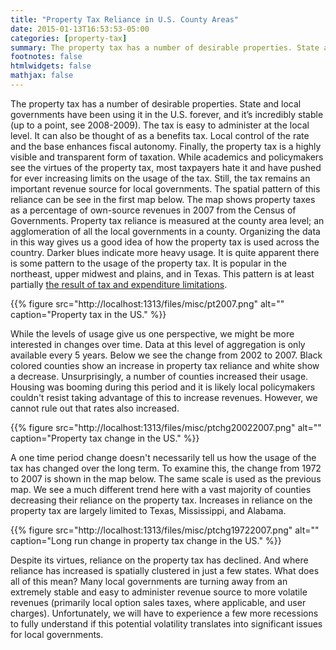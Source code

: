 ```yaml
---
title: "Property Tax Reliance in U.S. County Areas"
date: 2015-01-13T16:53:53-05:00
categories: [property-tax]
summary: The property tax has a number of desirable properties. State and local governments have been using it in the U.S. forever, and it’s incredibly stable (up to a point, see 2008-2009).
footnotes: false
htmlwidgets: false
mathjax: false
---
```


The property tax has a number of desirable properties. State and local governments have been using it in the U.S. forever, and it’s incredibly stable (up to a point, see 2008-2009). The tax is easy to administer at the local level. It can also be thought of as a benefits tax. Local control of the rate and the base enhances fiscal autonomy. Finally, the property tax is a highly visible and transparent form of taxation. While academics and policymakers see the virtues of the property tax, most taxpayers hate it and have pushed for ever increasing limits on the usage of the tax. Still, the tax remains an important revenue source for local governments. The spatial pattern of this reliance can be see in the first map below. The map shows property taxes as a percentage of own-source revenues in 2007 from the Census of Governments. Property tax reliance is measured at the county area level; an agglomeration of all the local governments in a county. Organizing the data in this way gives us a good idea of how the property tax is used across the country. Darker blues indicate more heavy usage. It is quite apparent there is some pattern to the usage of the property tax. It is popular in the northeast, upper midwest and plains, and in Texas. This pattern is at least partially [the result of tax and expenditure limitations](http://ntj.tax.org/wwtax/ntjrec.nsf/175d710dffc186a385256a31007cb40f/f61365882ae3db8f85256afc007f166d?OpenDocument).

{{% figure src="http://localhost:1313/files/misc/pt2007.png" alt="" caption="Property tax in the US." %}}

While the levels of usage give us one perspective, we might be more interested in changes over time. Data at this level of aggregation is only available every 5 years. Below we see the change from 2002 to 2007. Black colored counties show an increase in property tax reliance and white show a decrease. Unsurprisingly, a number of counties increased their usage. Housing was booming during this period and it is likely local policymakers couldn't resist taking advantage of this to increase revenues. However, we cannot rule out that rates also increased.

{{% figure src="http://localhost:1313/files/misc/ptchg20022007.png" alt="" caption="Property tax change in the US." %}}

A one time period change doesn't necessarily tell us how the usage of the tax has changed over the long term. To examine this, the change from 1972 to 2007 is shown in the map below. The same scale is used as the previous map. We see a much different trend here with a vast majority of counties decreasing their reliance on the property tax. Increases in reliance on the property tax are largely limited to Texas, Mississippi, and Alabama.

{{% figure src="http://localhost:1313/files/misc/ptchg19722007.png" alt="" caption="Long run change in property tax change in the US." %}}

Despite its virtues, reliance on the property tax has declined. And where reliance has increased is spatially clustered in just a few states. What does all of this mean? Many local governments are turning away from an extremely stable and easy to administer revenue source to more volatile revenues (primarily local option sales taxes, where applicable, and user charges). Unfortunately, we will have to experience a few more recessions to fully understand if this potential volatility translates into significant issues for local governments.
